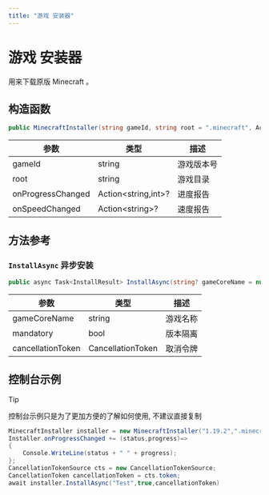 ```yaml
---
title: "游戏 安装器"
---
```


# 游戏 安装器

用来下载原版 Minecraft 。

## 构造函数

```csharp
public MinecraftInstaller(string gameId, string root = ".minecraft", Action<string,int>? onProgressChanged = null, Action<string>? onSpeedChanged = null)
```

| 参数                | 类型                    | 描述    |
|-------------------|-----------------------|-------|
| gameId            | string                | 游戏版本号 |
| root              | string                | 游戏目录 |
| onProgressChanged | Action\<string,int\>? | 进度报告  |
| onSpeedChanged    | Action\<string\>?     | 速度报告  |

## 方法参考

### ``InstallAsync`` 异步安装

```csharp
public async Task<InstallResult> InstallAsync(string? gameCoreName = null, bool mandatory = false, CancellationToken cancellationToken = default)
```

| 参数                | 类型                | 描述   |
|-------------------|-------------------|------|
| gameCoreName      | string            | 游戏名称 |
| mandatory         | bool              | 版本隔离 |
| cancellationToken | CancellationToken | 取消令牌 |

## 控制台示例

> [!TIP]
> 控制台示例只是为了更加方便的了解如何使用, 不建议直接复制

```csharp
MinecraftInstaller installer = new MinecraftInstaller("1.19.2",".minecraft");
Installer.onProgressChanged += (status,progress)=>
{
    Console.WriteLine(status + " " + progress);
};
CancellationTokenSource cts = new CancellationTokenSource;
CancellationToken cancellationToken = cts.token;
await installer.InstallAsync("Test",true,cancellationToken)
```
